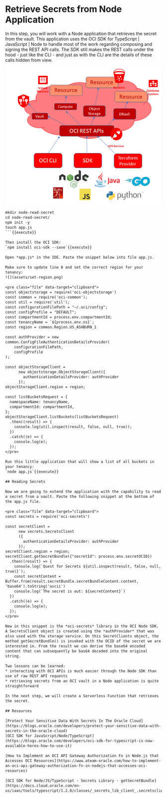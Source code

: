 # Retrieve Secrets from Node Application

In this step, you will work with a Node application that retrieves the secret from the vault. This application uses the OCI SDK for TypeScript | JavaScript | Node to handle most of the work regarding composing and signing the REST API calls. The SDK still makes the REST calls under the hood - just like the CLI - and just as with the CLI are the details of these calls hidden from view.

![](assets/oci-sdks.png)


```
mkdir node-read-secret
cd node-read-secret/
npm init -y
touch app.js
```{{execute}}

Then install the OCI SDK: 
`npm install oci-sdk --save`{{execute}}

Open *app.js* in the IDE. Paste the snippet below into file app.js.

Make sure to update line 8 and set the correct region for your tenancy:
![](assets/set-region.png)

<pre class="file" data-target="clipboard">
const objectstorage = require('oci-objectstorage')
const common = require('oci-common');
const util = require('util');
const configurationFilePath = "~/.oci/config";
const configProfile = "DEFAULT";
const compartmentId = process.env.compartmentId;
const tenancyName = `${process.env.ns}`;
const region = common.Region.US_ASHBURN_1

const authProvider = new common.ConfigFileAuthenticationDetailsProvider(
    configurationFilePath,
    configProfile
);

const objectStorageClient = 
      new objectstorage.ObjectStorageClient({
        authenticationDetailsProvider: authProvider
      });
objectStorageClient.region = region;

const listBucketsRequest = {
  namespaceName: tenancyName,
  compartmentId: compartmentId,
};
objectStorageClient.listBuckets(listBucketsRequest)
  .then((result) => {
    console.log(util.inspect(result, false, null, true));
  })
  .catch((e) => {
    console.log(e);
  });
</pre>

Run this little application that will show a list of all buckets in your tenancy:
`node app.js`{{execute}}

## Reading Secrets

Now we are going to extend the application with the capability to read a secret from a vault. Paste the following snippet at the bottom of the app.js file. 

<pre class="file" data-target="clipboard">
const secrets = require('oci-secrets')

const secretClient = 
      new secrets.SecretsClient
      ({
        authenticationDetailsProvider: authProvider
      });
secretClient.region = region;
secretClient.getSecretBundle({"secretId": process.env.secretOCID})
  .then((result) => {
    console.log(`Quest for Secrets ${util.inspect(result, false, null, true)}`);
    const secretContent = Buffer.from(result.secretBundle.secretBundleContent.content, 'base64').toString('ascii')
    console.log(`The secret is out: ${secretContent}`)
  })
  .catch((e) => {
    console.log(e);
  });
</pre>

New in this snippet is the *oci-secrets* library in the OCI Node SDK. A SecretsClient object is created using the *authProvider* that was also used with the storage service. On this SecretClients object, the method getSecretBundle() is invoked with the OCID of the secret we are interested in. From the result we can derive the base64 encoded content that can subsequently be bas64 decoded into the original string.

Two lessons can be learned:
* interacting with OCI APIs is much easier through the Node SDK than use of raw REST API requests
* retrieving secrets from an OCI vault in a Node application is quite straightforward

In the next step, we will create a Serverless Function that retrieves the secret. 

## Resources

[Protect Your Sensitive Data With Secrets In The Oracle Cloud](https://blogs.oracle.com/developers/protect-your-sensitive-data-with-secrets-in-the-oracle-cloud)
[OCI SDK for JavaScript/Node/TypeScript](https://blogs.oracle.com/developers/oci-sdk-for-typescript-is-now-available-heres-how-to-use-it)

[How to Implement an OCI API Gateway Authorization Fn in Node.js that Accesses OCI Resources](https://www.ateam-oracle.com/how-to-implement-an-oci-api-gateway-authorization-fn-in-nodejs-that-accesses-oci-resources)

[OCI SDK for Node/JS/TypeScript - Secrets Library - getSecretBundle](https://docs.cloud.oracle.com/en-us/iaas/tools/typescript/1.2.0/classes/_secrets_lib_client_.secretsclient.html)